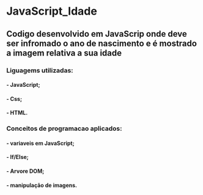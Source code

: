 # JavaScript_Idade

## Codigo desenvolvido em JavaScrip onde deve ser infromado o ano de nascimento e é mostrado a imagem relativa a sua idade

### Liguagems utilizadas:
#### - JavaScript;
#### - Css;
#### - HTML.

### Conceitos de programacao aplicados:
#### - variaveis em JavaScript;
#### - If/Else;
#### - Arvore DOM;
#### - manipulação de imagens.

